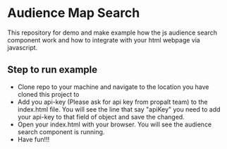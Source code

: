
# Audience Map Search
This repository for demo and make example how the js audience search component work and how to integrate with your html webpage via javascript.

## Step to run example
- Clone repo to your machine and navigate to the location you have cloned this project to
- Add you api-key (Please ask for api key from propalt team) to the index.html file. You will see the line that say "apiKey" you need to add your api-key to that field of object and save the changed.
- Open your index.html with your browser. You will see the audience search component is running.
- Have fun!!! 
